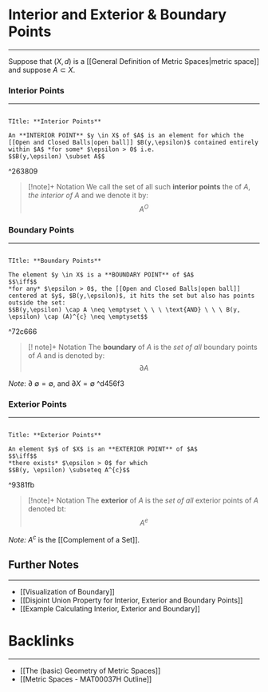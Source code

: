 # Interior and Exterior & Boundary Points
---
Suppose that $(X,d)$ is a [[General Definition of Metric Spaces|metric space]] and suppose $A \subset X$.
### Interior Points
---
```ad-Definition

TItle: **Interior Points**

An **INTERIOR POINT** $y \in X$ of $A$ is an element for which the [[Open and Closed Balls|open ball]] $B(y,\epsilon)$ contained entirely within $A$ *for some* $\epsilon > 0$ i.e.
$$B(y,\epsilon) \subset A$$

```

^263809

> [!note]+ Notation
> We call the set of all such **interior points** the of $A$, *the interior of $A$* and we denote it by:
> $$A^{O}$$

### Boundary Points
---
```ad-Definition

TItle: **Boundary Points**

The element $y \in X$ is a **BOUNDARY POINT** of $A$
$$\iff$$
*for any* $\epsilon > 0$, the [[Open and Closed Balls|open ball]] centered at $y$, $B(y,\epsilon)$, it hits the set but also has points outside the set:
$$B(y,\epsilon) \cap A \neq \emptyset \ \ \ \text{AND} \ \ \ B(y, \epsilon) \cap (A)^{c} \neq \emptyset$$
```

^72c666

>[! note]+ Notation
> The **boundary** of $A$ is the *set of all* boundary points of $A$ and is denoted by:
>$$\partial A$$ 

*Note*: $\partial \ \emptyset = \emptyset$, and $\partial X =\emptyset$  ^d456f3
### Exterior Points
---
```ad-Definition

Title: **Exterior Points**

An element $y$ of $X$ is an **EXTERIOR POINT** of $A$
$$\iff$$
*there exists* $\epsilon > 0$ for which
$$B(y, \epsilon) \subseteq A^{c}$$
```

^9381fb

> [!note]+ Notation
> The **exterior** of $A$ is the *set of all* exterior points of $A$ denoted bt:
> $$A^{e}$$

*Note:* $A^{c}$ is the [[Complement of a Set]]. 
## Further Notes
---
- [[Visualization of Boundary]]
- [[Disjoint Union Property for Interior, Exterior and Boundary Points]]
- [[Example Calculating Interior, Exterior and Boundary]]

# Backlinks
---
- [[The (basic) Geometry of Metric Spaces]]
- [[Metric Spaces - MAT00037H Outline]]